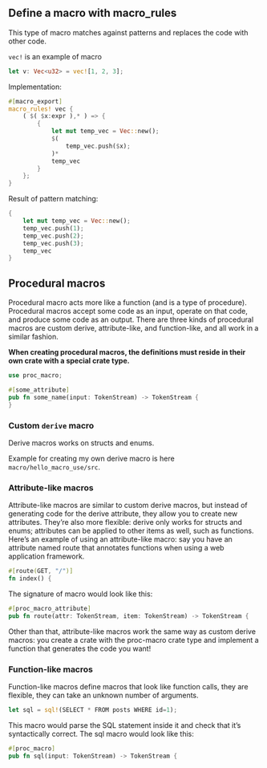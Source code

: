 ## Define a macro with macro_rules

This type of macro matches against patterns and replaces the code with other code.

`vec!` is an example of macro

```rust
let v: Vec<u32> = vec![1, 2, 3];
```

Implementation:

```rust
#[macro_export]
macro_rules! vec {
    ( $( $x:expr ),* ) => {
        {
            let mut temp_vec = Vec::new();
            $(
                temp_vec.push($x);
            )*
            temp_vec
        }
    };
}
```

Result of pattern matching:

```rust
{
    let mut temp_vec = Vec::new();
    temp_vec.push(1);
    temp_vec.push(2);
    temp_vec.push(3);
    temp_vec
}
```

## Procedural macros
Procedural macro acts more like a function (and is a type of procedure).
Procedural macros accept some code as an input, operate on that code, and produce some code as an output.
There are three kinds of procedural macros are custom derive, attribute-like, and function-like, and all work in a similar fashion.

**When creating procedural macros, the definitions must reside in their own crate with a special crate type.**

```rust
use proc_macro;

#[some_attribute]
pub fn some_name(input: TokenStream) -> TokenStream {
}
```

### Custom `derive` macro
Derive macros works on structs and enums.

Example for creating my own derive macro is here `macro/hello_macro_use/src`.

### Attribute-like macros

Attribute-like macros are similar to custom derive macros,
but instead of generating code for the derive attribute, they allow you to create new attributes.
They’re also more flexible: derive only works for structs and enums;
attributes can be applied to other items as well, such as functions.
Here’s an example of using an attribute-like macro:
say you have an attribute named route that annotates functions when using a web application framework.

```rust
#[route(GET, "/")]
fn index() {
```

The signature of macro would look like this:
```rust
#[proc_macro_attribute]
pub fn route(attr: TokenStream, item: TokenStream) -> TokenStream {
```

Other than that, attribute-like macros work the same way as custom derive macros:
you create a crate with the proc-macro crate type and implement a function that generates the code you want!


### Function-like macros

Function-like macros define macros that look like function calls,
they are flexible, they can take an unknown number of arguments.

```rust
let sql = sql!(SELECT * FROM posts WHERE id=1);
```

This macro would parse the SQL statement inside it and check that it’s syntactically correct.
The sql macro would look like this:

```rust
#[proc_macro]
pub fn sql(input: TokenStream) -> TokenStream {
```
